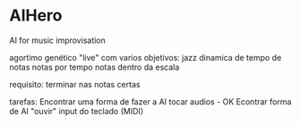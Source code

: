 # AIHero
AI for music improvisation


agortimo genético "live" com varios objetivos:
jazz
dinamica de tempo de notas
notas por tempo
notas dentro da escala

requisito:
terminar nas notas certas

tarefas:
Encontrar uma forma de fazer a AI tocar audios - OK
Econtrar forma de AI "ouvir" input do teclado (MIDI)

